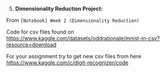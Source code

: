 5. **Dimensionality Reduction Project:**

From `[Notebook] Week 2 (Dimensionality Reduction)`

Code for csv files found on https://www.kaggle.com/datasets/oddrationale/mnist-in-csv?resource=download

For your assignment try to get new csv files from here https://www.kaggle.com/c/digit-recognizer/code